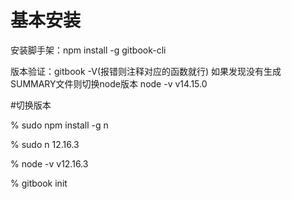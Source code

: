 # 基本安装

安装脚手架：npm install -g gitbook-cli&#x20;

版本验证：gitbook -V(报错则注释对应的函数就行) 如果发现没有生成SUMMARY文件则切换node版本 node -v v14.15.0&#x20;

\#切换版本&#x20;

% sudo npm install -g n&#x20;

% sudo n 12.16.3&#x20;

% node -v v12.16.3&#x20;

% gitbook init
